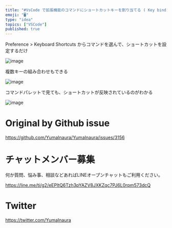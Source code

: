 ```yaml
---
title: "#VsCode で拡張機能のコマンドにショートカットキーを割り当てる ( Key binding preference extension "
emoji: "🖥"
type: "idea"
topics: ["VSCode"]
published: true
---
```


Preference > Keyboard Shortcuts からコマンドを選んで、ショートカットを設定するだけ

![image](https://user-images.githubusercontent.com/13635059/81463237-ed71e900-91f2-11ea-9841-751a506d798c.png)

複数キーの組み合わせもできる


![image](https://user-images.githubusercontent.com/13635059/81463238-ee0a7f80-91f2-11ea-8ece-722abb4be92e.png)

コマンドパレットで見ても、ショートカットが反映されているのがわかる

![image](https://user-images.githubusercontent.com/13635059/81463269-45a8eb00-91f3-11ea-9990-38e21c00f12c.png)



# Original by Github issue

https://github.com/YumaInaura/YumaInaura/issues/3156











<!-- Update From Qiita API -->

# チャットメンバー募集


何か質問、悩み事、相談などあればLINEオープンチャットもご利用ください。

https://line.me/ti/g2/eEPltQ6Tzh3pYAZV8JXKZqc7PJ6L0rpm573dcQ





# Twitter


https://twitter.com/YumaInaura


<!-- Update From Qiita API -->



